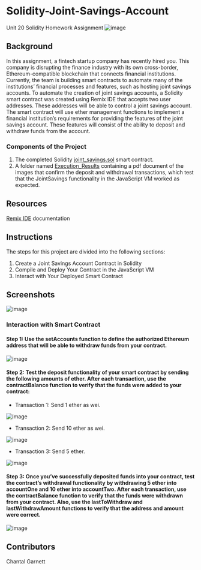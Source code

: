 # Solidity-Joint-Savings-Account
Unit 20 Solidity Homework Assignment 
![image](https://user-images.githubusercontent.com/99493522/179358348-b30bc789-5fcb-4fcf-b4c4-8fab2201f6c3.png)


## Background
In this assignment, a fintech startup company has recently hired you. This company is disrupting the finance industry with its own cross-border, Ethereum-compatible blockchain that connects financial institutions. Currently, the team is building smart contracts to automate many of the institutions’ financial processes and features, such as hosting joint savings accounts.
To automate the creation of joint savings accounts, a Solidity smart contract was created using Remix IDE that accepts two user addresses. These addresses will be able to control a joint savings account. The smart contract will use ether management functions to implement a financial institution’s requirements for providing the features of the joint savings account. These features will consist of the ability to deposit and withdraw funds from the account.

### Components of the Project
1.	The completed Solidity [joint_savings.sol](https://github.com/ChantalAG/Solidity-Joint-Savings-Account/blob/main/joint_savings.sol) smart contract.
2.	A folder named [Execution_Results](https://github.com/ChantalAG/Solidity-Joint-Savings-Account/tree/main/Execution_Results) containing a pdf document of the images that confirm the deposit and withdrawal transactions, which test that the JointSavings functionality in the JavaScript VM worked as expected.

## Resources
[Remix IDE](https://remix-ide.readthedocs.io/en/latest/) documentation

## Instructions
The steps for this project are divided into the following sections:
1.	Create a Joint Savings Account Contract in Solidity
2.	Compile and Deploy Your Contract in the JavaScript VM
3.	Interact with Your Deployed Smart Contract

## Screenshots
![image](https://user-images.githubusercontent.com/99493522/179358808-67471271-dc86-4ab0-b12c-fc2c06881216.png)

### Interaction with Smart Contract

#### Step 1: Use the setAccounts function to define the authorized Ethereum address that will be able to withdraw funds from your contract.

![image](https://user-images.githubusercontent.com/99493522/179358864-910fbde8-5662-440b-aaab-5ffd26708f66.png)


#### Step 2: Test the deposit functionality of your smart contract by sending the following amounts of ether. After each transaction, use the contractBalance function to verify that the funds were added to your contract:

* Transaction 1: Send 1 ether as wei.


![image](https://user-images.githubusercontent.com/99493522/179358886-64781c29-d8f6-428e-8ad2-74183f744773.png)

* Transaction 2: Send 10 ether as wei.


![image](https://user-images.githubusercontent.com/99493522/179358898-c052828d-6f0d-46ac-ba10-e3817a43b523.png)

* Transaction 3: Send 5 ether.


![image](https://user-images.githubusercontent.com/99493522/179358919-f59a2841-c421-4e8c-b481-101a9f0160d4.png)

#### Step 3: Once you’ve successfully deposited funds into your contract, test the contract’s withdrawal functionality by withdrawing 5 ether into accountOne and 10 ether into accountTwo. After each transaction, use the contractBalance function to verify that the funds were withdrawn from your contract. Also, use the lastToWithdraw and lastWithdrawAmount functions to verify that the address and amount were correct.
![image](https://user-images.githubusercontent.com/99493522/179358955-f8e13a7a-f2ea-44c0-b4a8-c06ca0690cdb.png)

## Contributors
Chantal Garnett

